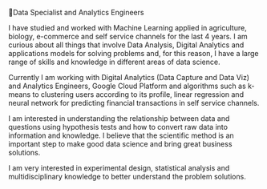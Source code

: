 🔭Data Specialist and Analytics Engineers

I have studied and worked with Machine Learning applied in agriculture, biology, e-commerce and self service channels for the last 4 years. I am curious about all things that involve Data Analysis, Digital Analytics and applications models for solving problems and, for this reason, I have a large range of skills and knowledge in different areas of data science. 

Currently I am working with Digital Analytics (Data Capture and Data Viz) and Analytics Engineers, Google Cloud Platform and algorithms such as k-means to clustering users according to its profile, linear regression and neural network for predicting financial transactions in self service channels. 

I am interested in understanding the relationship between data and questions using hypothesis tests and how to convert raw data into information and knowledge. 
I believe that the scientific method is an important step to make good data science and bring great business solutions.

I am very interested in experimental design, statistical analysis and multidisciplinary knowledge to better understand the problem solutions.

<!--
**salasouza/salasouza** is a ✨ _special_ ✨ repository because its `README.md` (this file) appears on your GitHub profile.

Here are some ideas to get you started:

- 🔭 I’m currently working on ...
- 🌱 I’m currently learning ...
- 👯 I’m looking to collaborate on ...
- 🤔 I’m looking for help with ...
- 💬 Ask me about ...
- 📫 How to reach me: ...
- 😄 Pronouns: ...
- ⚡ Fun fact: ...
-->
